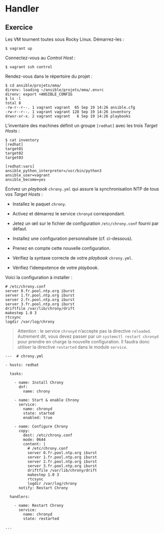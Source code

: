 # Handler

## Exercice

Les VM tournent toutes sous Rocky Linux. Démarrez-les :

```
$ vagrant up
```

Connectez-vous au *Control Host* :

```
$ vagrant ssh control
```

Rendez-vous dans le répertoire du projet :

```
$ cd ansible/projets/ema/
direnv: loading ~/ansible/projets/ema/.envrc
direnv: export +ANSIBLE_CONFIG
$ ls -l
total 8
-rw-r--r--. 1 vagrant vagrant  65 Sep 19 14:26 ansible.cfg
-rw-r--r--. 1 vagrant vagrant 128 Sep 19 14:26 inventory
drwxr-xr-x. 2 vagrant vagrant   6 Sep 19 14:26 playbooks
```

L’inventaire des machines définit un groupe `[redhat]` avec les trois *Target
Hosts* :

```
$ cat inventory
[redhat]
target01
target02
target03

[redhat:vars]
ansible_python_interpreter=/usr/bin/python3
ansible_user=vagrant
ansible_become=yes
```

Écrivez un *playbook* `chrony.yml` qui assure la synchronisation NTP de tous
vos *Target Hosts* :

- Installez le paquet `chrony`.

- Activez et démarrez le service `chronyd` correspondant.

- Jetez un œil sur le fichier de configuration `/etc/chrony.conf` fourni par
  défaut.

- Installez une configuration personnalisée (cf. ci-dessous).

- Prenez en compte cette nouvelle configuration.

- Vérifiez la syntaxe correcte de votre *playbook* `chrony.yml`.

- Vérifiez l’idempotence de votre *playbook*.

Voici la configuration à installer :

``` 
# /etc/chrony.conf
server 0.fr.pool.ntp.org iburst
server 1.fr.pool.ntp.org iburst
server 2.fr.pool.ntp.org iburst
server 3.fr.pool.ntp.org iburst
driftfile /var/lib/chrony/drift
makestep 1.0 3
rtcsync
logdir /var/log/chrony
```

> Attention : le service `chronyd` n’accepte pas la directive `reloaded`.
> Autrement dit, vous devez passer par un `systemctl restart chronyd` pour
> prendre en charge la nouvelle configuration. Il faudra donc utiliser la
> directive `restarted` dans le module `service`.

```
---  # chrony.yml

- hosts: redhat

  tasks:

    - name: Install Chrony
      dnf:
        name: chrony

    - name: Start & enable Chrony
      service:
        name: chronyd
        state: started
        enabled: true

    - name: Configure Chrony
      copy:
        dest: /etc/chrony.conf
        mode: 0644
        content: |
          # /etc/chrony.conf
          server 0.fr.pool.ntp.org iburst
          server 1.fr.pool.ntp.org iburst
          server 2.fr.pool.ntp.org iburst
          server 3.fr.pool.ntp.org iburst
          driftfile /var/lib/chrony/drift
          makestep 1.0 3
          rtcsync
          logdir /var/log/chrony
      notify: Restart Chrony

  handlers:

    - name: Restart Chrony
      service:
        name: chronyd
        state: restarted

...
```

